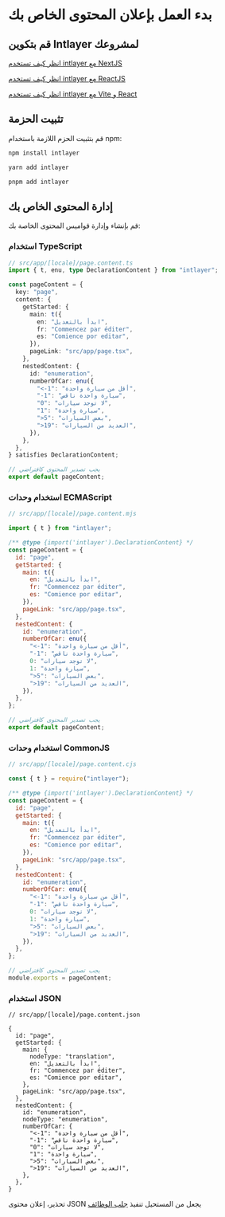 # بدء العمل بإعلان المحتوى الخاص بك

## قم بتكوين Intlayer لمشروعك

[انظر كيف تستخدم intlayer مع NextJS](https://github.com/aymericzip/intlayer/blob/main/docs/ar/intlayer_with_nextjs_15.md)

[انظر كيف تستخدم intlayer مع ReactJS](https://github.com/aymericzip/intlayer/blob/main/docs/ar/intlayer_with_create_react_app.md)

[انظر كيف تستخدم intlayer مع Vite و React](https://github.com/aymericzip/intlayer/blob/main/docs/ar/intlayer_with_vite+react.md)

## تثبيت الحزمة

قم بتثبيت الحزم اللازمة باستخدام npm:

```bash
npm install intlayer
```

```bash
yarn add intlayer
```

```bash
pnpm add intlayer
```

## إدارة المحتوى الخاص بك

قم بإنشاء وإدارة قواميس المحتوى الخاصة بك:

### استخدام TypeScript

```typescript
// src/app/[locale]/page.content.ts
import { t, enu, type DeclarationContent } from "intlayer";

const pageContent = {
  key: "page",
  content: {
    getStarted: {
      main: t({
        en: "ابدأ بالتعديل",
        fr: "Commencez par éditer",
        es: "Comience por editar",
      }),
      pageLink: "src/app/page.tsx",
    },
    nestedContent: {
      id: "enumeration",
      numberOfCar: enu({
        "<-1": "أقل من سيارة واحدة",
        "-1": "سيارة واحدة ناقص",
        "0": "لا توجد سيارات",
        "1": "سيارة واحدة",
        ">5": "بعض السيارات",
        ">19": "العديد من السيارات",
      }),
    },
  },
} satisfies DeclarationContent;

// يجب تصدير المحتوى كافتراضي
export default pageContent;
```

### استخدام وحدات ECMAScript

```javascript
// src/app/[locale]/page.content.mjs

import { t } from "intlayer";

/** @type {import('intlayer').DeclarationContent} */
const pageContent = {
  id: "page",
  getStarted: {
    main: t({
      en: "ابدأ بالتعديل",
      fr: "Commencez par éditer",
      es: "Comience por editar",
    }),
    pageLink: "src/app/page.tsx",
  },
  nestedContent: {
    id: "enumeration",
    numberOfCar: enu({
      "<-1": "أقل من سيارة واحدة",
      "-1": "سيارة واحدة ناقص",
      0: "لا توجد سيارات",
      1: "سيارة واحدة",
      ">5": "بعض السيارات",
      ">19": "العديد من السيارات",
    }),
  },
};

// يجب تصدير المحتوى كافتراضي
export default pageContent;
```

### استخدام وحدات CommonJS

```javascript
// src/app/[locale]/page.content.cjs

const { t } = require("intlayer");

/** @type {import('intlayer').DeclarationContent} */
const pageContent = {
  id: "page",
  getStarted: {
    main: t({
      en: "ابدأ بالتعديل",
      fr: "Commencez par éditer",
      es: "Comience por editar",
    }),
    pageLink: "src/app/page.tsx",
  },
  nestedContent: {
    id: "enumeration",
    numberOfCar: enu({
      "<-1": "أقل من سيارة واحدة",
      "-1": "سيارة واحدة ناقص",
      0: "لا توجد سيارات",
      1: "سيارة واحدة",
      ">5": "بعض السيارات",
      ">19": "العديد من السيارات",
    }),
  },
};

// يجب تصدير المحتوى كافتراضي
module.exports = pageContent;
```

### استخدام JSON

```json5
// src/app/[locale]/page.content.json

{
  id: "page",
  getStarted: {
    main: {
      nodeType: "translation",
      en: "ابدأ بالتعديل",
      fr: "Commencez par éditer",
      es: "Comience por editar",
    },
    pageLink: "src/app/page.tsx",
  },
  nestedContent: {
    id: "enumeration",
    nodeType: "enumeration",
    numberOfCar: {
      "<-1": "أقل من سيارة واحدة",
      "-1": "سيارة واحدة ناقص",
      "0": "لا توجد سيارات",
      "1": "سيارة واحدة",
      ">5": "بعض السيارات",
      ">19": "العديد من السيارات",
    },
  },
}
```

تحذير، إعلان محتوى JSON يجعل من المستحيل تنفيذ [جلب الوظائف](https://github.com/aymericzip/intlayer/blob/main/docs/ar/content_declaration/function_fetching.md)
